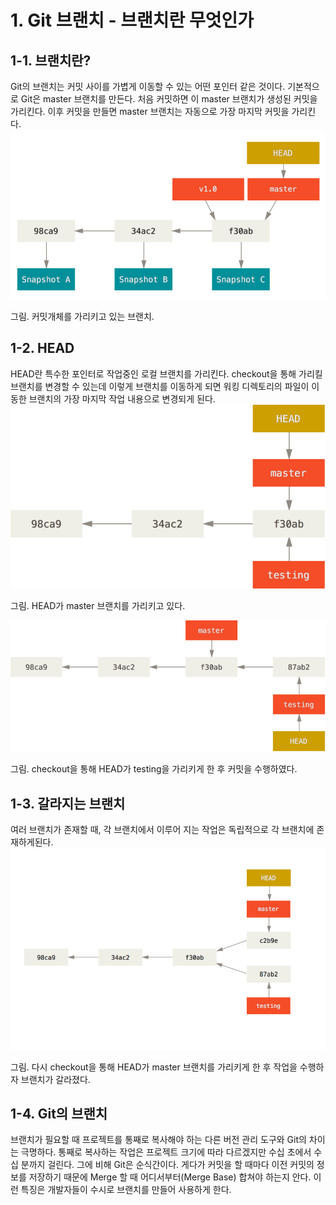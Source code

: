 # 1. Git 브랜치 - 브랜치란 무엇인가

## 1-1. 브랜치란?

Git의 브랜치는 커밋 사이를 가볍게 이동할 수 있는 어떤 포인터 같은 것이다. 기본적으로 Git은 master 브랜치를 만든다. 처음 커밋하면 이 master 브랜치가 생성된 커밋을 가리킨다. 이후 커밋을 만들면 master 브랜치는 자동으로 가장 마지막 커밋을 가리킨다.
![](common/images/branch-and-history.png)

그림. 커밋개체를 가리키고 있는 브랜치.

## 1-2. HEAD

HEAD란 특수한 포인터로 작업중인 로컬 브랜치를 가리킨다. checkout을 통해 가리킬 브랜치를 변경할 수 있는데 이렇게 브랜치를 이동하게 되면 워킹 디렉토리의 파일이 이동한 브랜치의 가장 마지막 작업 내용으로 변경되게 된다.
![](common/images/head-to-master.png)

그림. HEAD가 master 브랜치를 가리키고 있다.

![](common/images/advance-testing.png)

그림. checkout을 통해 HEAD가 testing을 가리키게 한 후 커밋을 수행하였다.

## 1-3. 갈라지는 브랜치

여러 브랜치가 존재할 때, 각 브랜치에서 이루어 지는 작업은 독립적으로 각 브랜치에 존재하게된다.
![](common/images/advance-master.png)

그림. 다시 checkout을 통해 HEAD가 master 브랜치를 가리키게 한 후 작업을 수행하자 브랜치가 갈라졌다.

## 1-4. Git의 브랜치

브랜치가 필요할 때 프로젝트를 통째로 복사해야 하는 다른 버전 관리 도구와 Git의 차이는 극명하다. 통째로 복사하는 작업은 프로젝트 크기에 따라 다르겠지만 수십 초에서 수십 분까지 걸린다. 그에 비해 Git은 순식간이다. 게다가 커밋을 할 때마다 이전 커밋의 정보를 저장하기 때문에 Merge 할 때 어디서부터(Merge Base) 합쳐야 하는지 안다. 이런 특징은 개발자들이 수시로 브랜치를 만들어 사용하게 한다.
